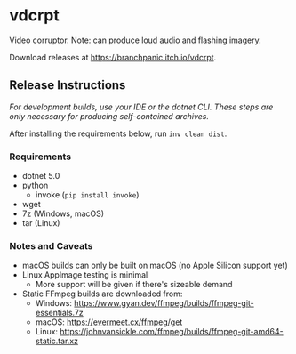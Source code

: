 # vdcrpt

Video corruptor. Note: can produce loud audio and flashing imagery.

Download releases at https://branchpanic.itch.io/vdcrpt.

## Release Instructions

*For development builds, use your IDE or the dotnet CLI. These steps are only
 necessary for producing self-contained archives.*

After installing the requirements below, run `inv clean dist`.

### Requirements

- dotnet 5.0
- python
	- invoke (`pip install invoke`)
- wget
- 7z (Windows, macOS)
- tar (Linux)

### Notes and Caveats

- macOS builds can only be built on macOS (no Apple Silicon support yet)
- Linux AppImage testing is minimal
	- More support will be given if there's sizeable demand
- Static FFmpeg builds are downloaded from:
	- Windows: https://www.gyan.dev/ffmpeg/builds/ffmpeg-git-essentials.7z
	- macOS: https://evermeet.cx/ffmpeg/get
	- Linux: https://johnvansickle.com/ffmpeg/builds/ffmpeg-git-amd64-static.tar.xz
